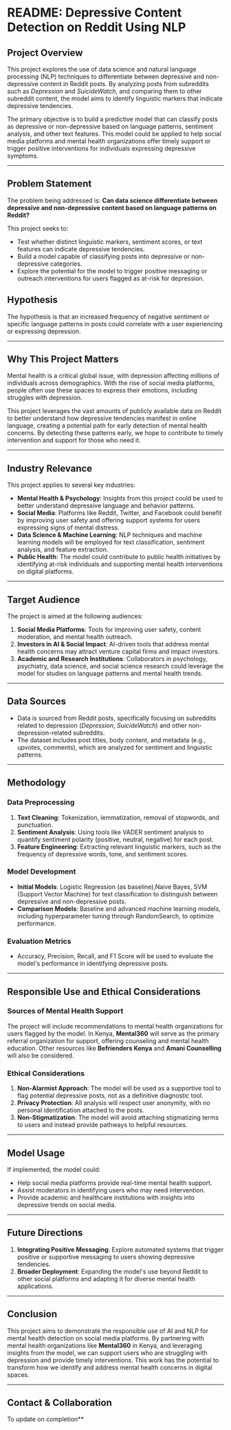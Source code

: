 # README: Depressive Content Detection on Reddit Using NLP

## Project Overview

This project explores the use of data science and natural language processing (NLP) techniques to differentiate between depressive and non-depressive content in Reddit posts. By analyzing posts from subreddits such as *Depression* and *SuicideWatch*, and comparing them to other subreddit content, the model aims to identify linguistic markers that indicate depressive tendencies.

The primary objective is to build a predictive model that can classify posts as depressive or non-depressive based on language patterns, sentiment analysis, and other text features. This model could be applied to help social media platforms and mental health organizations offer timely support or trigger positive interventions for individuals expressing depressive symptoms.

---

## Problem Statement

The problem being addressed is: **Can data science differentiate between depressive and non-depressive content based on language patterns on Reddit?**

This project seeks to:
- Test whether distinct linguistic markers, sentiment scores, or text features can indicate depressive tendencies.
- Build a model capable of classifying posts into depressive or non-depressive categories.
- Explore the potential for the model to trigger positive messaging or outreach interventions for users flagged as at-risk for depression.

## Hypothesis

The hypothesis is that an increased frequency of negative sentiment or specific language patterns in posts could correlate with a user experiencing or expressing depression.

---

## Why This Project Matters

Mental health is a critical global issue, with depression affecting millions of individuals across demographics. With the rise of social media platforms, people often use these spaces to express their emotions, including struggles with depression. 

This project leverages the vast amounts of publicly available data on Reddit to better understand how depressive tendencies manifest in online language, creating a potential path for early detection of mental health concerns. By detecting these patterns early, we hope to contribute to timely intervention and support for those who need it.

---

## Industry Relevance

This project applies to several key industries:
- **Mental Health & Psychology**: Insights from this project could be used to better understand depressive language and behavior patterns.
- **Social Media**: Platforms like Reddit, Twitter, and Facebook could benefit by improving user safety and offering support systems for users expressing signs of mental distress.
- **Data Science & Machine Learning**: NLP techniques and machine learning models will be employed for text classification, sentiment analysis, and feature extraction.
- **Public Health**: The model could contribute to public health initiatives by identifying at-risk individuals and supporting mental health interventions on digital platforms.

---

## Target Audience

The project is aimed at the following audiences:
1. **Social Media Platforms**: Tools for improving user safety, content moderation, and mental health outreach.
2. **Investors in AI & Social Impact**: AI-driven tools that address mental health concerns may attract venture capital firms and impact investors.
3. **Academic and Research Institutions**: Collaborators in psychology, psychiatry, data science, and social science research could leverage the model for studies on language patterns and mental health trends.

---

## Data Sources

- Data is sourced from Reddit posts, specifically focusing on subreddits related to depression (*Depression*, *SuicideWatch*) and other non-depression-related subreddits.
- The dataset includes post titles, body content, and metadata (e.g., upvotes, comments), which are analyzed for sentiment and linguistic patterns.

---

## Methodology

### Data Preprocessing
1. **Text Cleaning**: Tokenization, lemmatization, removal of stopwords, and punctuation.
2. **Sentiment Analysis**: Using tools like VADER sentiment analysis to quantify sentiment polarity (positive, neutral, negative) for each post.
3. **Feature Engineering**: Extracting relevant linguistic markers, such as the frequency of depressive words, tone, and sentiment scores.
   
### Model Development
- **Initial Models**: Logistic Regression (as baseline),Naive Bayes, SVM (Support Vector Machine) for text classification to distinguish between depressive and non-depressive posts.
- **Comparison Models**: Baseline and advanced machine learning models, including hyperparameter tuning through RandomSearch, to optimize performance.
  
### Evaluation Metrics
- Accuracy, Precision, Recall, and F1 Score will be used to evaluate the model's performance in identifying depressive posts.

---

## Responsible Use and Ethical Considerations

### Sources of Mental Health Support

The project will include recommendations to mental health organizations for users flagged by the model. In Kenya, **Mental360** will serve as the primary referral organization for support, offering counseling and mental health education. Other resources like **Befrienders Kenya** and **Amani Counselling** will also be considered.

### Ethical Considerations

1. **Non-Alarmist Approach**: The model will be used as a supportive tool to flag potential depressive posts, not as a definitive diagnostic tool.
2. **Privacy Protection**: All analysis will respect user anonymity, with no personal identification attached to the posts.
3. **Non-Stigmatization**: The model will avoid attaching stigmatizing terms to users and instead provide pathways to helpful resources.

---

## Model Usage

If implemented, the model could:
- Help social media platforms provide real-time mental health support.
- Assist moderators in identifying users who may need intervention.
- Provide academic and healthcare institutions with insights into depressive trends on social media.

---

## Future Directions

1. **Integrating Positive Messaging**: Explore automated systems that trigger positive or supportive messaging to users showing depressive tendencies.
2. **Broader Deployment**: Expanding the model's use beyond Reddit to other social platforms and adapting it for diverse mental health applications.

---

## Conclusion

This project aims to demonstrate the responsible use of AI and NLP for mental health detection on social media platforms. By partnering with mental health organizations like **Mental360** in Kenya, and leveraging insights from the model, we can support users who are struggling with depression and provide timely interventions. This work has the potential to transform how we identify and address mental health concerns in digital spaces.

---

## Contact & Collaboration

To update on completion**

